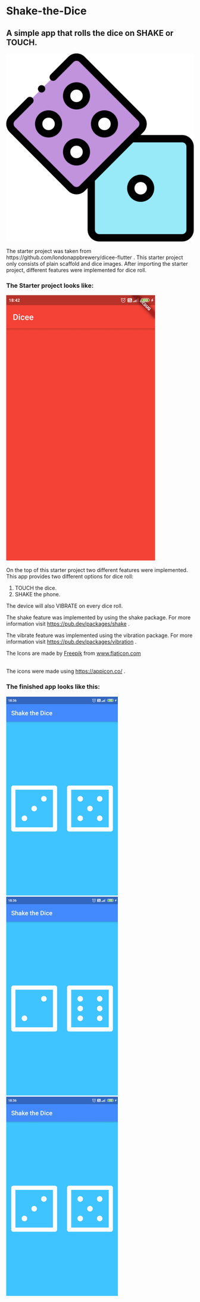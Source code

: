# Shake-the-Dice
<h2>A simple app that rolls the dice on SHAKE or TOUCH.</h2>
<p align="center">
<img src="https://github.com/VisargD/Shake-the-Dice/blob/master/dice.png" alt="App Icon">
</p>

<p>
The starter project was taken from https://github.com/londonappbrewery/dicee-flutter . This starter project only consists of plain scaffold and dice images. After importing the starter project, different features were implemented for dice roll.
</p>
</n>
<h3>The Starter project looks like:</h3>

<img src="https://github.com/VisargD/Shake-the-Dice/blob/master/Screenshots/Starter_project.jpg" alt="Starter Project" width=400>

On the top of this starter project two different features were implemented. This app provides two different options for dice roll: 
  
  1. TOUCH the dice.
  2. SHAKE the phone.

The device will also VIBRATE on every dice roll.  
  
The shake feature was implemented by using the shake package. For more information visit https://pub.dev/packages/shake .

The vibrate feature was implemented using the vibration package. For more information visit https://pub.dev/packages/vibration .

<div>The Icons are made by <a href="https://www.flaticon.com/authors/freepik" title="Freepik">Freepik</a> from <a href="https://www.flaticon.com/" title="Flaticon">www.flaticon.com</a></div>
<br>

The icons were made using https://appicon.co/ .

<p>
  <h3>The finished app looks like this:</h3>
</p>
<p>
<img src="https://github.com/VisargD/Shake-the-Dice/blob/master/Screenshots/Dice_roll1.jpg" alt="Dice Roll 1" width=300>
<img src="https://github.com/VisargD/Shake-the-Dice/blob/master/Screenshots/Dice_roll2.jpg" alt="Dice Roll 2" width=300>
<img src="https://github.com/VisargD/Shake-the-Dice/blob/master/Screenshots/Dice_roll3.jpg" alt="Dice Roll 3" width=300>

</p>
